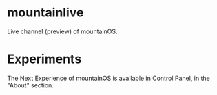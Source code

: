 # mountainlive
Live channel (preview) of mountainOS.

# Experiments
The Next Experience of mountainOS is available in Control Panel, in the "About" section.
